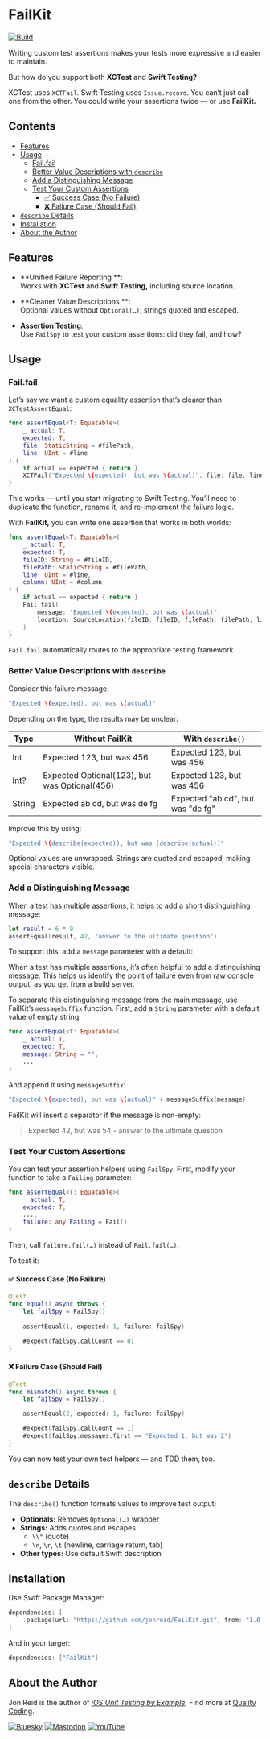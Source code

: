# FailKit

[![Build](https://github.com/jonreid/FailKit/actions/workflows/build.yml/badge.svg)](https://github.com/jonreid/FailKit/actions/workflows/build.yml)

Writing custom test assertions makes your tests more expressive and easier to maintain.

But how do you support both **XCTest** and **Swift Testing?**

XCTest uses `XCTFail`. Swift Testing uses `Issue.record`. You can’t just call one from the other. You could write your assertions twice — or use **FailKit.**

<!-- toc -->
## Contents

  * [Features](#features)
  * [Usage](#usage)
    * [Fail.fail](#failfail)
    * [Better Value Descriptions with `describe`](#better-value-descriptions-with-describe)
    * [Add a Distinguishing Message](#add-a-distinguishing-message)
    * [Test Your Custom Assertions](#test-your-custom-assertions)
      * [✅ Success Case (No Failure)](#-success-case-no-failure)
      * [❌ Failure Case (Should Fail)](#-failure-case-should-fail)
  * [`describe` Details](#describe-details)
  * [Installation](#installation)
  * [About the Author](#about-the-author)<!-- endToc -->

## Features

- **Unified Failure Reporting
**:  
Works with **XCTest** and **Swift Testing,** including source location.

- **Cleaner Value Descriptions
**:  
Optional values without `Optional(…)`; strings quoted and escaped.

- **Assertion Testing**:  
Use `FailSpy` to test your custom assertions: did they fail, and how?

## Usage

### Fail.fail

Let’s say we want a custom equality assertion that’s clearer than `XCTestAssertEqual`:

```swift
func assertEqual<T: Equatable>(
    _ actual: T,
    expected: T,
    file: StaticString = #filePath,
    line: UInt = #line
) {
    if actual == expected { return }
    XCTFail("Expected \(expected), but was \(actual)", file: file, line: line)
}
```

This works — until you start migrating to Swift Testing. You’ll need to duplicate the function, rename it, and re-implement the failure logic.

With **FailKit,** you can write one assertion that works in both worlds:

```swift
func assertEqual<T: Equatable>(
    _ actual: T,
    expected: T,
    fileID: String = #fileID,
    filePath: StaticString = #filePath,
    line: UInt = #line,
    column: UInt = #column
) {
    if actual == expected { return }
    Fail.fail(
        message: "Expected \(expected), but was \(actual)",
        location: SourceLocation(fileID: fileID, filePath: filePath, line: line, column: column)
    )
}
```

`Fail.fail` automatically routes to the appropriate testing framework.

### Better Value Descriptions with `describe`

Consider this failure message:

```swift
"Expected \(expected), but was \(actual)"
```

Depending on the type, the results may be unclear:


| Type   | Without FailKit                               | With `describe()`                 |
| ------ | --------------------------------------------- | --------------------------------- |
| Int    | Expected 123, but was 456                     | Expected 123, but was 456         |
| Int?   | Expected Optional(123), but was Optional(456) | Expected 123, but was 456         |
| String | Expected ab cd, but was de fg                 | Expected "ab cd", but was "de fg" |

Improve this by using:

```swift
"Expected \(describe(expected)), but was (describe(actual))"
```

Optional values are unwrapped. Strings are quoted and escaped, making special characters visible.

### Add a Distinguishing Message

When a test has multiple assertions, it helps to add a short distinguishing message:

```swift
let result = 6 * 9
assertEqual(result, 42, "answer to the ultimate question")
```

To support this, add a `message` parameter with a default:


When a test has multiple assertions, it’s often helpful to add a distinguishing message. This helps us identify the point of failure even from raw console output, as you get from a build server.

To separate this distinguishing message from the main message, use FailKit’s `messageSuffix` function. First, add a `String` parameter with a default value of empty string:

```swift
func assertEqual<T: Equatable>(
    _ actual: T,
    expected: T,
    message: String = "",
    ...
)
```

And append it using `messageSuffix`:

```swift
"Expected \(expected), but was \(actual)" + messageSuffix(message)
```

FailKit will insert a separator if the message is non-empty:

> Expected 42, but was 54 - answer to the ultimate question


### Test Your Custom Assertions

You can test your assertion helpers using `FailSpy`. First, modify your function to take a `Failing` parameter:

```swift
func assertEqual<T: Equatable>(
    _ actual: T,
    expected: T,
    ...,
    failure: any Failing = Fail()
)
```

Then, call `failure.fail(…)` instead of `Fail.fail(…)`.

To test it:

#### ✅ Success Case (No Failure)

```swift
@Test
func equal() async throws {
    let failSpy = FailSpy()
    
    assertEqual(1, expected: 1, failure: failSpy)

    #expect(failSpy.callCount == 0)
}
```

#### ❌ Failure Case (Should Fail)

```swift
@Test
func mismatch() async throws {
    let failSpy = FailSpy()

    assertEqual(2, expected: 1, failure: failSpy)

    #expect(failSpy.callCount == 1)
    #expect(failSpy.messages.first == "Expected 1, but was 2")
}
```

You can now test your own test helpers — and TDD them, too.

## `describe` Details

The `describe()` function formats values to improve test output:

- **Optionals:** Removes `Optional(…)` wrapper
- **Strings:** Adds quotes and escapes
	- `\\"` (quote)
	- `\n`, `\r`, `\t` (newline, carriage return, tab)
- **Other types:** Use default Swift description

## Installation

Use Swift Package Manager:

```swift
dependencies: [
    .package(url: "https://github.com/jonreid/FailKit.git", from: "1.0.0")
]
```

And in your target:

```swift
dependencies: ["FailKit"]
```

## About the Author

Jon Reid is the author of _[iOS Unit Testing by Example](https://iosunittestingbyexample.com)._ Find more at [Quality Coding](https://qualitycoding.org).

[![Bluesky](https://img.shields.io/badge/Bluesky-0285FF?logo=bluesky&logoColor=fff)](https://bsky.app/profile/qualitycoding.org)
[![Mastodon](https://img.shields.io/mastodon/follow/109765011064804734?domain=https%3A%2F%2Fiosdev.space
)](https://iosdev.space/@qcoding)
[![YouTube](https://img.shields.io/youtube/channel/subscribers/UC69XtVGLRydpG7o1nkdQs8Q)](https://www.youtube.com/@QualityCoding)
